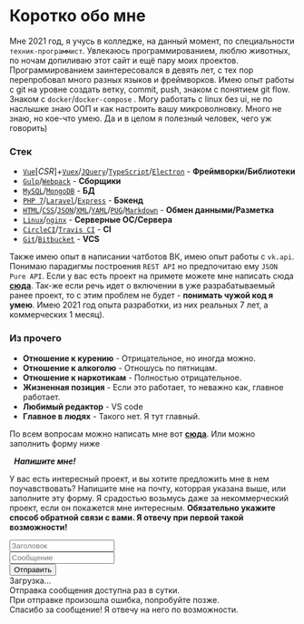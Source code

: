 # Коротко обо мне
Мне 2021 год, я учусь в колледже, на данный момент, по специальности `техник-программист`. Увлекаюсь программированием, люблю животных, по ночам допиливаю этот сайт и ещё пару моих проектов. Программированием заинтересовался в девять лет, с тех пор перепробовал много разных языков и фреймворков. Имею опыт работы с git на уровне создать ветку, commit, push, знаком с понятием git flow. Знаком с `docker`/`docker-compose` . Могу работать с linux без ui, не по наслышке знаю ООП и как настроить вашу микроволновку. Много не знаю, но кое-что умею. Да и в целом я полезный человек, чего уж говорить)

### Стек
* [`Vue`](https://vuejs.org)[*CSR*]+[`Vuex`](https://vuex.vuejs.org)/[`JQuery`](https://jquery.com/)/[`TypeScript`](https://www.typescriptlang.org/)/[`Electron`](https://www.electronjs.org/) - **Фреймворки/Библиотеки**
* [`Gulp`](https://gulpjs.com/)/[`Webpack`](https://webpack.js.org/) - **Сборщики**
* [`MySQL`](https://www.mysql.com/)/[`MongoDB`](https://www.mongodb.com) - **БД**
* [`PHP 7`](https://www.php.net)/[`Laravel`](https://laravel.ru/)/[`Express`](https://expressjs.com/) - **Бэкенд**
* [`HTML`](https://wikipedia.org/wiki/HTML)/[`CSS`](https://wikipedia.org/wiki/CSS)/[`JSON`](https://en.wikipedia.org/wiki/JSON)/[`XML`](https://wikipedia.org/wiki/XML)/[`YAML`](https://wikipedia.org/wiki/YAML)/[`PUG`](https://pugjs.org)/[`Markdown`](https://wikipedia.org/wiki/Markdown) - **Обмен данными/Разметка**
* [`Linux`](https://wikipedia.org/wiki/Linux)/[`nginx`](https://nginx.org/ru/) - **Серверные ОС/Сервера**
* [`CircleCI`](https://circleci.com/)/[`Travis CI`](https://travis-ci.com) - **CI**
* [`Git`](https://github.com/)/[`Bitbucket`](https://bitbucket.org/) - **VCS**

Также имею опыт в написании чатботов ВК, имею опыт работы с `vk.api`. Понимаю парадигмы построения `REST API` но предпочитаю ему `JSON Pure API`. Если у вас есть проект на примете можете мне написать сюда [**сюда**](mailto:astecom@mailru). Так-же если речь идет о включении в уже разрабатываемый ранее проект, то с этим проблем не будет - **понимать чужой код я умею**. Имею 2021 год опыта разработки, из них реальных 7 лет, а коммерческих 1 месяц).

### Из прочего

* **Отношение к курению** - Отрицательное, но иногда можно.
* **Отношение к алкоголю** - Отношусь по пятницам.
* **Отношение к наркотикам** - Полностью отрицательное.
* **Жизненная позиция** - Если это работает, то неважно как, главное работает.
* **Любимый редактор** - VS code
* **Главное в людях** - Такого нет. Я тут главный.

По всем вопросам можно написать мне вот [**сюда**](mailto:astecom@mailru). Или можно заполнить форму ниже

<form class='auto-form' action='https://as-host.000webhostapp.com/method/new_order' check='https://as-host.000webhostapp.com/method/can_create_order'>
    <h5 style='margin: 0.25rem 0.5rem;'> Напишите мне! </h5>
    <p> 
        У вас есть интересный проект, и вы хотите предложить мне в нем поучавствовать? Напишите мне на почту, которрая указана
        выше, или заполните эту форму. Я срадостью возьмусь даже за некоммерческий проект, если он покажется мне интересным.
        <strong> Обязательно укажите способ обратной связи с вами. Я отвечу при первой такой возможности! </strong>
    </p>
    <input class='auto-input' name='header' minLength='5' placeholder='Заголовок'>
    <div class='auto-message'>
        <input class='auto-input mdtarget' name='body' minLength='50' placeholder='Сообщение'>
    </div>
    <input class='auto-submit'  type='submit' value='Отправить'>
    <div type='loading' class='active'>
        Загрузка...
    </div>
    <div type='check-fail'>
        Отправка сообщения доступна раз в сутки.
    </div>
    <div type='error'>
        При отправке произошла ошибка, попробуйте позже.
    </div>
    <div type='success'>
        Спасибо за сообщение! Я отвечу на него по возможности.
    </div>
</form>